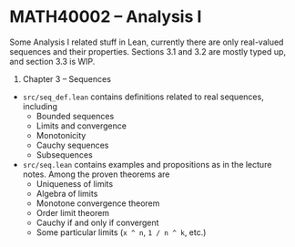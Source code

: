 # MATH40002 &ndash; Analysis I

Some Analysis I related stuff in Lean, currently there are only real-valued sequences and their properties. Sections 3.1 and 3.2 are mostly typed up, and section 3.3 is WIP.

1. Chapter 3 &ndash; Sequences
- `src/seq_def.lean` contains definitions related to real sequences, including
    + Bounded sequences
    + Limits and convergence
    + Monotonicity
    + Cauchy sequences
    + Subsequences
- `src/seq.lean` contains examples and propositions as in the lecture notes. Among the proven theorems are
    + Uniqueness of limits
    + Algebra of limits
    + Monotone convergence theorem
    + Order limit theorem
    + Cauchy if and only if convergent
    + Some particular limits (`x ^ n`, `1 / n ^ k`, etc.)
